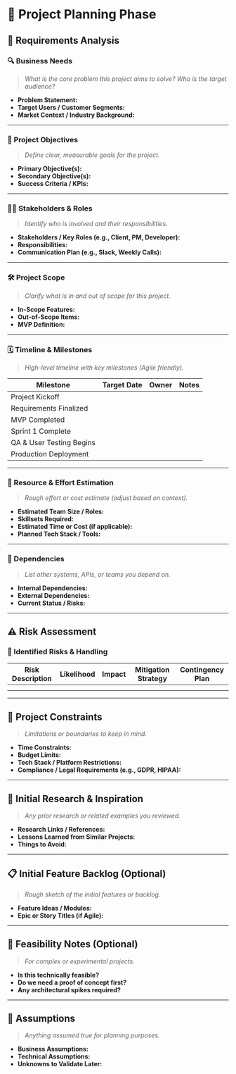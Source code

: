 # 🧭 Project Planning Phase

## 📌 Requirements Analysis

### 🔍 Business Needs
> *What is the core problem this project aims to solve? Who is the target audience?*

- **Problem Statement:**
- **Target Users / Customer Segments:**
- **Market Context / Industry Background:**

---

### 🎯 Project Objectives
> *Define clear, measurable goals for the project.*

- **Primary Objective(s):**
- **Secondary Objective(s):**
- **Success Criteria / KPIs:**

---

### 🧑‍💼 Stakeholders & Roles
> *Identify who is involved and their responsibilities.*

- **Stakeholders / Key Roles (e.g., Client, PM, Developer):**
- **Responsibilities:**
- **Communication Plan (e.g., Slack, Weekly Calls):**

---

### 🛠️ Project Scope
> *Clarify what is in and out of scope for this project.*

- **In-Scope Features:**
- **Out-of-Scope Items:**
- **MVP Definition:**

---

### 🗓️ Timeline & Milestones
> *High-level timeline with key milestones (Agile friendly).*

| Milestone                  | Target Date | Owner         | Notes                      |
|----------------------------|-------------|---------------|-----------------------------|
| Project Kickoff            |             |               |                             |
| Requirements Finalized     |             |               |                             |
| MVP Completed              |             |               |                             |
| Sprint 1 Complete          |             |               |                             |
| QA & User Testing Begins   |             |               |                             |
| Production Deployment      |             |               |                             |

---

### 🧰 Resource & Effort Estimation
> *Rough effort or cost estimate (adjust based on context).*

- **Estimated Team Size / Roles:**
- **Skillsets Required:**
- **Estimated Time or Cost (if applicable):**
- **Planned Tech Stack / Tools:**

---

### 🔗 Dependencies
> *List other systems, APIs, or teams you depend on.*

- **Internal Dependencies:**
- **External Dependencies:**
- **Current Status / Risks:**

---

## ⚠️ Risk Assessment

### 🚨 Identified Risks & Handling

| Risk Description | Likelihood | Impact | Mitigation Strategy | Contingency Plan |
|---------------------------|------------|--------|--------------------------------------|-------------------------------------|
|                           |            |        |                                      |                                     |
|                           |            |        |                                      |                                     |

---

## 🧱 Project Constraints

> *Limitations or boundaries to keep in mind.*

- **Time Constraints:**
- **Budget Limits:**
- **Tech Stack / Platform Restrictions:**
- **Compliance / Legal Requirements (e.g., GDPR, HIPAA):**

---

## 🧠 Initial Research & Inspiration

> *Any prior research or related examples you reviewed.*

- **Research Links / References:**
- **Lessons Learned from Similar Projects:**
- **Things to Avoid:**

---

## 📋 Initial Feature Backlog (Optional)

> *Rough sketch of the initial features or backlog.*

- **Feature Ideas / Modules:**
- **Epic or Story Titles (if Agile):**

---

## 🧪 Feasibility Notes (Optional)

> *For complex or experimental projects.*

- **Is this technically feasible?**
- **Do we need a proof of concept first?**
- **Any architectural spikes required?**

---

## 📝 Assumptions

> *Anything assumed true for planning purposes.*

- **Business Assumptions:**
- **Technical Assumptions:**
- **Unknowns to Validate Later:**
